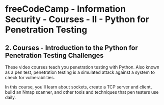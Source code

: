 # freeCodeCamp - Information Security - Courses - II - Python for Penetration Testing


## 2. Courses - Introduction to the Python for Penetration Testing Challenges

These video courses teach you penetration testing with Python. Also known as a pen test, penetration testing is a simulated attack against a system to check for vulnerabilities.

In this course, you'll learn about sockets, create a TCP server and client, build an Nmap scanner, and other tools and techniques that pen testers use daily.

